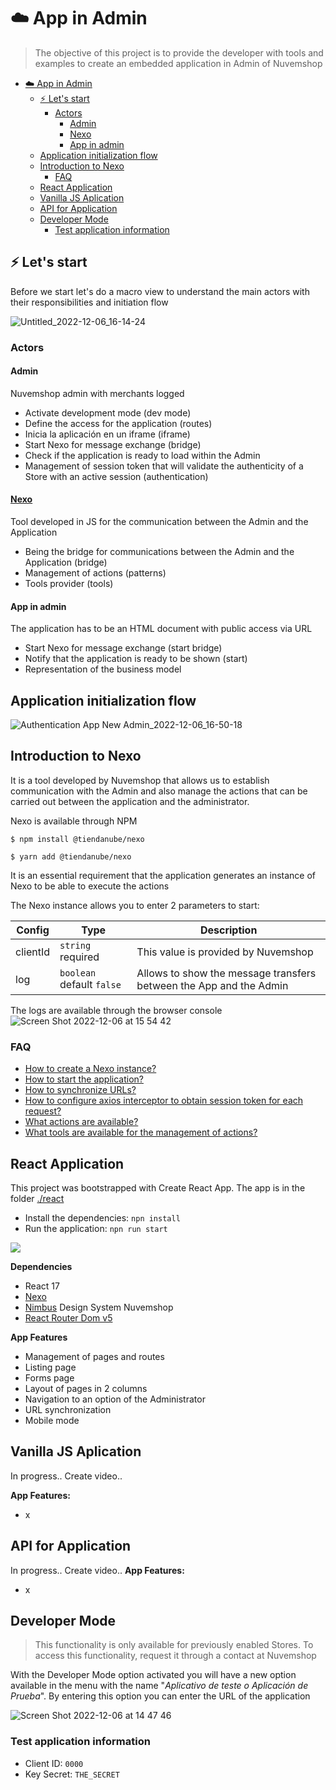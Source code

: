 # ☁️ App in Admin

> The objective of this project is to provide the developer with tools and examples to create an embedded application in Admin of Nuvemshop


- [☁️ App in Admin](#️-app-in-admin)
  - [⚡️ Let's start](#️-lets-start)
    - [Actors](#actors)
      - [Admin](#admin)
      - [Nexo](#nexo)
      - [App in admin](#app-in-admin)
  - [Application initialization flow](#application-initialization-flow)
  - [Introduction to Nexo](#introduction-to-nexo)
    - [FAQ](#faq)
  - [React Application](#react-application)
  - [Vanilla JS Aplication](#vanilla-js-aplication)
  - [API for Application](#api-for-application)
  - [Developer Mode](#developer-mode)
    - [Test application information](#test-application-information)

## ⚡️ Let's start

Before we start let's do a macro view to understand the main actors with their responsibilities and initiation flow

![Untitled_2022-12-06_16-14-24](https://user-images.githubusercontent.com/44773699/205965748-e30c865c-be50-4c99-a038-fece4ca7232b.png)

###  Actors
#### Admin
Nuvemshop admin with merchants logged
- Activate development mode (dev mode)
- Define the access for the application (routes)
- Inicia la aplicación en un iframe (iframe)
- Start Nexo for message exchange (bridge)
- Check if the application is ready to load within the Admin
- Management of session token that will validate the authenticity of a Store with an active session (authentication)

#### [Nexo](https://www.npmjs.com/package/@tiendanube/nexo)
Tool developed in JS for the communication between the Admin and the Application
- Being the bridge for communications between the Admin and the Application (bridge)
- Management of actions (patterns)
- Tools provider (tools)

#### App in admin
The application has to be an HTML document with public access via URL
- Start Nexo for message exchange (start bridge)
- Notify that the application is ready to be shown (start)
- Representation of the business model

## Application initialization flow

![Authentication App New Admin_2022-12-06_16-50-18](https://user-images.githubusercontent.com/44773699/205972906-a8d59243-4893-4f28-8dee-61b60a86cc0b.png)


## Introduction to Nexo
It is a tool developed by Nuvemshop that allows us to establish communication with the Admin and also manage the actions that can be carried out between the application and the administrator.

Nexo is available through NPM
```
$ npm install @tiendanube/nexo
```
```
$ yarn add @tiendanube/nexo
```

It is an essential requirement that the application generates an instance of Nexo to be able to execute the actions

The Nexo instance allows you to enter 2 parameters to start:


| Config   |  Type                     | Description                                                        |
|----------|---------------------------|--------------------------------------------------------------------|
| clientId | `string` required         | This value is provided by Nuvemshop                                |
| log      | `boolean` default `false` | Allows to show the message transfers between the App and the Admin |

The logs are available through the browser console
![Screen Shot 2022-12-06 at 15 54 42](https://user-images.githubusercontent.com/44773699/205997754-8f47aac1-73d1-4a34-9427-784e7e3f458d.png)


### FAQ
- [How to create a Nexo instance?](https://www.npmjs.com/package/@tiendanube/nexo#create-a-nexo-instance)
- [How to start the application?](https://www.npmjs.com/package/@tiendanube/nexo#check-if-the-app-is-connected)
- [How to synchronize URLs?](https://www.npmjs.com/package/@tiendanube/nexo#enable-route-synchronization)
- [How to configure axios interceptor to obtain session token for each request?](https://www.npmjs.com/package/@tiendanube/nexo#get-session-token)
- [What actions are available?](https://www.npmjs.com/package/@tiendanube/nexo#actions)
- [What tools are available for the management of actions?](https://www.npmjs.com/package/@tiendanube/nexo#helpers)

## React Application

This project was bootstrapped with Create React App. The app is in the folder [./react](/react)
- Install the dependencies: `npn install`
- Run the application: `npn run start`

<a href="https://www.loom.com/share/5f6414f1425049ec985b8096dabfc389">
    <img style="max-width:300px;" src="https://cdn.loom.com/sessions/thumbnails/5f6414f1425049ec985b8096dabfc389-with-play.gif">
</a>

**Dependencies** 
 - React 17
 - [Nexo](https://www.npmjs.com/package/@tiendanube/nexo)
 - [Nimbus](https://tiendanube.github.io/design-system-nimbus/?path=/story/intro-welcome--welcome) Design System Nuvemshop
 - [React Router Dom v5](https://v5.reactrouter.com/web/guides/quick-start)


**App Features**
- Management of pages and routes
- Listing page
- Forms page
- Layout of pages in 2 columns
- Navigation to an option of the Administrator
- URL synchronization
- Mobile mode


## Vanilla JS Aplication

In progress..
Create video..

**App Features:**
- x


## API for Application
In progress..
Create video..
**App Features:**
- x
  
## Developer Mode
> This functionality is only available for previously enabled Stores. To access this functionality, request it through a contact at Nuvemshop

With the Developer Mode option activated you will have a new option available in the menu with the name "*Aplicativo de teste o Aplicación de Prueba*". By entering this option you can enter the URL of the application

![Screen Shot 2022-12-06 at 14 47 46](https://user-images.githubusercontent.com/44773699/205984732-1c572c57-14af-4245-9b03-262645fd91e1.png)

### Test application information
- Client ID: `0000`
- Key Secret: `THE_SECRET`
